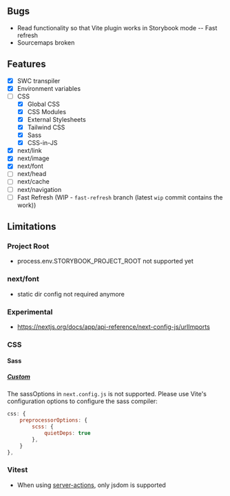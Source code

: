 ## Bugs

- Read functionality so that Vite plugin works in Storybook mode
  -- Fast refresh
- Sourcemaps broken

## Features

- [x] SWC transpiler
- [x] Environment variables
- [ ] CSS
  - [x] Global CSS
  - [x] CSS Modules
  - [x] External Stylesheets
  - [x] Tailwind CSS
  - [x] Sass
  - [x] CSS-in-JS
- [x] next/link
- [x] next/image
- [x] next/font
- [ ] next/head
- [ ] next/cache
- [ ] next/navigation
- [ ] Fast Refresh (WIP - `fast-refresh` branch (latest `wip` commit contains the work))

## Limitations

### Project Root

- process.env.STORYBOOK_PROJECT_ROOT not supported yet

### next/font

- static dir config not required anymore

### Experimental

- https://nextjs.org/docs/app/api-reference/next-config-js/urlImports

### CSS

#### Sass

##### [Custom](https://nextjs.org/docs/app/building-your-application/styling/sass#customizing-sass-options)

The sassOptions in `next.config.js` is not supported. Please use Vite's configuration options to configure the sass compiler:

```js
css: {
    preprocessorOptions: {
        scss: {
            quietDeps: true
        },
    }
},
```

### Vitest

- When using [server-actions](https://nextjs.org/docs/app/building-your-application/data-fetching/server-actions-and-mutations), only jsdom is supported
